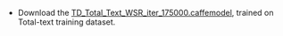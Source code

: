 * Download the [TD_Total_Text_WSR_iter_175000.caffemodel](https://pan.baidu.com/s/14fg4tR0dim_OiMC7siBtnw), trained on Total-text training dataset.